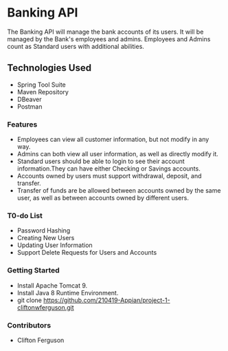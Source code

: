 # Banking API
The Banking API will manage the bank accounts of its users. It will be managed by the Bank's employees and admins. Employees and Admins count as Standard users with additional abilities.

## Technologies Used
* Spring Tool Suite
* Maven Repository
* DBeaver
* Postman

### **Features**
* Employees can view all customer information, but not modify in any way.
* Admins can both view all user information, as well as directly modify it.
* Standard users should be able to login to see their account information.They can have either Checking or Savings accounts.
* Accounts owned by users must support withdrawal, deposit, and transfer.
* Transfer of funds are be allowed between accounts owned by the same user, as well as between accounts owned by different users.

### **T0-do List**
* Password Hashing
* Creating New Users
* Updating User Information
* Support Delete Requests for Users and Accounts

### **Getting Started**
* Install Apache Tomcat 9.
* Install Java 8 Runtime Environment.
* git clone https://github.com/210419-Appian/project-1-cliftonwferguson.git 

### **Contributors**
* Clifton Ferguson
